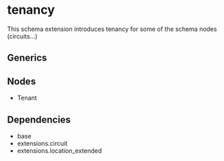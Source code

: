 # tenancy

This schema extension introduces tenancy for some of the schema nodes (circuits...)

## Generics

## Nodes

- Tenant

## Dependencies

- base
- extensions.circuit
- extensions.location_extended
